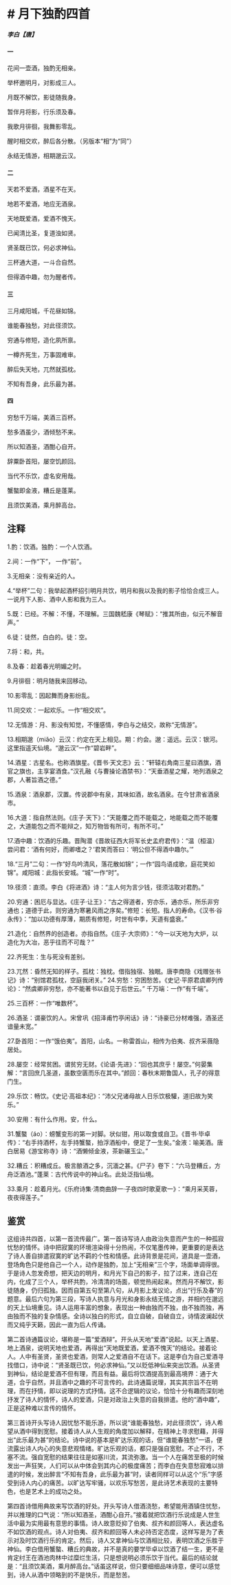 # # 月下独酌四首

***李白【唐】***

#### 一

花间一壶酒，独酌无相亲。

举杯邀明月，对影成三人。

月既不解饮，影徒随我身。

暂伴月将影，行乐须及春。

我歌月徘徊，我舞影零乱。

醒时相交欢，醉后各分散。（另版本“相”为“同”）

永结无情游，相期邈云汉。

#### 二

天若不爱酒，酒星不在天。

地若不爱酒，地应无酒泉。

天地既爱酒，爱酒不愧天。

已闻清比圣，复道浊如贤。

贤圣既已饮，何必求神仙。

三杯通大道，一斗合自然。

但得酒中趣，勿为醒者传。

#### 三

三月咸阳城，千花昼如锦。

谁能春独愁，对此径须饮。

穷通与修短，造化夙所禀。

一樽齐死生，万事固难审。

醉后失天地，兀然就孤枕。

不知有吾身，此乐最为甚。

#### 四

穷愁千万端，美酒三百杯。

愁多酒虽少，酒倾愁不来。

所以知酒圣，酒酣心自开。

辞粟卧首阳，屡空饥颜回。

当代不乐饮，虚名安用哉。

蟹螯即金液，糟丘是蓬莱。

且须饮美酒，乘月醉高台。

## 注释

1.酌：饮酒。独酌：一个人饮酒。

2.间：一作“下”， 一作“前”。

3.无相亲：没有亲近的人。

4.“举杯”二句：我举起酒杯招引明月共饮，明月和我以及我的影子恰恰合成三人。一说月下人影、酒中人影和我为三人。

5.既：已经。不解：不懂，不理解。三国魏嵇康《琴赋》：“推其所由，似元不解音声。”

6.徒：徒然，白白的。徒：空。

7.将：和，共。

8.及春：趁着春光明媚之时。

9.月徘徊：明月随我来回移动。

10.影零乱：因起舞而身影纷乱。

11.同交欢：一起欢乐。一作“相交欢”。

12.无情游：月、影没有知觉，不懂感情，李白与之结交，故称“无情游”。

13.相期邈（miǎo）云汉：约定在天上相见。期：约会。邈：遥远。云汉：银河。这里指遥天仙境。“邈云汉”一作“碧岩畔”。

14.酒星：古星名。也称酒旗星。《晋书·天文志》云：“轩辕右角南三星曰酒旗，酒官之旗也，主享宴酒食。”汉孔融《与曹操论酒禁书》：“天垂酒星之耀，地列酒泉之郡，人著旨酒之德。”

15.酒泉：酒泉郡，汉置。传说郡中有泉，其味如酒，故名酒泉。在今甘肃省酒泉市。

16.大道：指自然法则。《庄子·天下》：“天能覆之而不能载之，地能载之而不能覆之，大道能包之而不能辩之，知万物皆有所可，有所不可。”

17.酒中趣：饮酒的乐趣。晋陶潜《晋故征西大将军长史孟府君传》：“温（桓温）尝问君：‘酒有何好，而卿嗜之？’君笑而答曰：‘明公但不得酒中趣尔。’”

18.“三月”二句：一作“好鸟吟清风，落花散如锦”；一作“园鸟语成歌，庭花笑如锦”。咸阳城：此指长安城。“城”一作“时”。

19.径须：直须。李白《将进酒》诗：“主人何为言少钱，径须沽取对君酌。”

20.穷通：困厄与显达。《庄子·让王》：“古之得道者，穷亦乐，通亦乐，所乐非穷通也；道德于此，则穷通为寒暑风雨之序矣。”修短：长短。指人的寿命。《汉书·谷永传》：“加以功德有厚薄，期质有修短，时世有中季，天道有盛衰。”

21.造化：自然界的创造者。亦指自然。《庄子·大宗师》：“今一以天地为大炉，以造化为大冶，恶乎往而不可哉？”

22.齐死生：生与死没有差别。

23.兀然：昏然无知的样子。孤枕：独枕。借指独宿、独眠。唐李商隐《戏赠张书记》诗：“别馆君孤枕，空庭我闭关。”
24.穷愁：穷困愁苦。《史记·平原君虞卿列传论》：“然虞卿非穷愁，亦不能著书以自见于后世云。”
千万端：一作“有千端”。

25.三百杯：一作“唯数杯”。

26.酒圣：谓豪饮的人。宋曾巩《招泽甫竹亭闲话》诗：“诗豪已分材难强，酒圣还谙量未宽。”

27.卧首阳：一作“饿伯夷”。首阳，山名。一称雷首山，相传为伯夷、叔齐采薇隐居处。

28.屡空：经常贫困。谓贫穷无财。《论语·先进》：“回也其庶乎！屡空。”何晏集解：“言回庶几圣道，虽数空匮而乐在其中。”颜回：春秋末期鲁国人，孔子的得意门生。

29.乐饮：畅饮。《史记·高祖本纪》：“沛父兄诸母故人日乐饮极驩，道旧故为笑乐。”

30.安用：有什么作用。安，什么。

31.蟹螯（áo）：螃蟹变形的第一对脚。状似钳，用以取食或自卫。《晋书·毕卓传》：“右手持酒杯，左手持蟹螯，拍浮酒船中，便足了一生矣。”金液：喻美酒。唐白居易《游宝称寺》诗：“酒懒倾金液，茶新碾玉尘。”

32.糟丘：积糟成丘。极言酿酒之多，沉湎之甚。《尸子》卷下：“六马登糟丘，方舟泛酒池。”蓬莱：古代传说中的神山名。此处泛指仙境。

33.乘月：趁着月光。《乐府诗集·清商曲辞一·子夜四时歌夏歌一》：“乘月采芙蓉，夜夜得莲子。”

## 鉴赏

这组诗共四首，以第一首流传最广。第一首诗写诗人由政治失意而产生的一种孤寂忧愁的情怀。诗中把寂寞的环境渲染得十分热闹，不仅笔墨传神，更重要的是表达了诗人善自排遣寂寞的旷达不羁的个性和情感。此诗背景是花间，道具是一壶酒，登场角色只是他自己一个人，动作是独酌，加上“无相亲”三个字，场面单调得很。于是诗人忽发奇想，把天边的明月，和月光下自己的影子，拉了过来，连自己在内，化成了三个人，举杯共酌，冷清清的场面，顿觉热闹起来。然而月不解饮，影徒随身，仍归孤独。因而自第五句至第八句，从月影上发议论，点出“行乐及春”的题意。最后六句为第三段，写诗人执意与月光和身影永结无情之游，并相约在邈远的天上仙境重见。诗人运用丰富的想象，表现出一种由独而不独，由不独而独，再由独而不独的复杂情感。全诗以独白的形式，自立自破，自破自立，诗情波澜起伏而又纯乎天籁，因此一直为后人传诵。

第二首诗通篇议论，堪称是一篇“爱酒辩”。开头从天地“爱酒”说起。以天上酒星、地上酒泉，说明天地也爱酒，再得出“天地既爱酒，爱酒不愧天”的结论。接着论人。人中有圣贤，圣贤也爱酒，则常人之爱酒自不在话下。这是李白为自己爱酒寻找借口，诗中说：“贤圣既已饮，何必求神仙。”又以贬低神仙来突出饮酒。从圣贤到神仙，结论是爱酒不但有理，而且有益。最后将饮酒提高到最高境界：通于大道，合乎自然，并且酒中之趣的不可言传的。此诗通篇说理，其实其宗旨不在明理，而在抒情，即以说理的方式抒情。这不合逻辑的议论，恰恰十分有趣而深刻地抒发了诗人的情怀，诗人的爱酒，只是对政治上失意的自我排遣。他的“酒中趣”，正是这种难以言传的情怀。

第三首诗开头写诗人因忧愁不能乐游，所以说“谁能春独愁，对此径须饮”，诗人希望从酒中得到宽慰。接着诗人从人生观的角度加以解释，在精神上寻求慰藉，并得出“此乐最为甚”的结论。诗中说的基本是旷达乐观的话，但“谁能春独愁”一语，便流露出诗人内心的失意悲观情绪。旷达乐观的话，都只是强自宽慰。不止不行，不塞不流。强自宽慰的结果往往是如塞川流，其流弥激。当一个人在痛苦至极的时候发出一声狂笑，人们可以从中体会到其内心的极度痛苦；而李白在失意愁寂难以排遣的时候，发出醉言“不知有吾身，此乐最为甚”时，读者同样可以从这个“乐”字感受到诗人内心的痛苦。以旷达写牢骚，以欢乐写愁苦，是此诗艺术表现的主要特色，也是艺术上的成功之处。

第四首诗借用典故来写饮酒的好处。开头写诗人借酒浇愁，希望能用酒镇住忧愁，并以推理的口气说：“所以知酒圣，酒酣心自开。”接着就把饮酒行乐说成是人世生活中最为实用最有意思的事情。诗人故意贬抑了伯夷、叔齐和颜回等人，表达虚名不如饮酒的观点。诗人对伯夷、叔齐和颜回等人未必持否定态度，这样写是为了表示对及时饮酒行乐的肯定。然后，诗人又拿神仙与饮酒相比较，表明饮酒之乐胜于神仙。李白借用蟹螯、糟丘的典故，并不是真的要学毕卓以饮酒了结一生，更不是肯定纣王在酒池肉林中过糜烂生活，只是想说明必须乐饮于当代。最后的结论就是：“且须饮美酒，乘月醉高台。”话虽这样说，但只要细细品味诗意，便可以感觉到，诗人从酒中领略到的不是快乐，而是愁苦。
